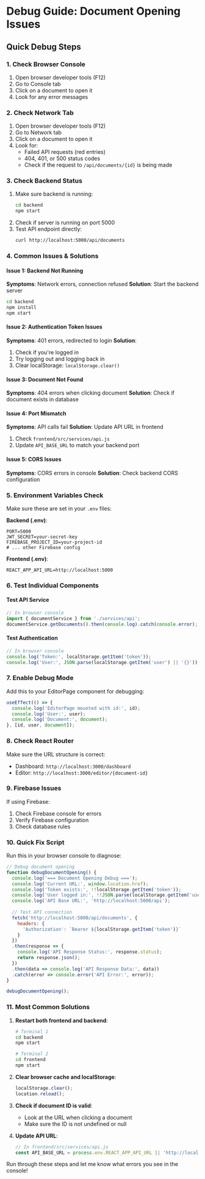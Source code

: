 # Debug Guide: Document Opening Issues

## Quick Debug Steps

### 1. Check Browser Console
1. Open browser developer tools (F12)
2. Go to Console tab
3. Click on a document to open it
4. Look for any error messages

### 2. Check Network Tab
1. Open browser developer tools (F12)
2. Go to Network tab
3. Click on a document to open it
4. Look for:
   - Failed API requests (red entries)
   - 404, 401, or 500 status codes
   - Check if the request to `/api/documents/{id}` is being made

### 3. Check Backend Status
1. Make sure backend is running:
   ```bash
   cd backend
   npm start
   ```
2. Check if server is running on port 5000
3. Test API endpoint directly:
   ```bash
   curl http://localhost:5000/api/documents
   ```

### 4. Common Issues & Solutions

#### Issue 1: Backend Not Running
**Symptoms**: Network errors, connection refused
**Solution**: Start the backend server
```bash
cd backend
npm install
npm start
```

#### Issue 2: Authentication Token Issues
**Symptoms**: 401 errors, redirected to login
**Solution**: 
1. Check if you're logged in
2. Try logging out and logging back in
3. Clear localStorage: `localStorage.clear()`

#### Issue 3: Document Not Found
**Symptoms**: 404 errors when clicking document
**Solution**: Check if document exists in database

#### Issue 4: Port Mismatch
**Symptoms**: API calls fail
**Solution**: Update API URL in frontend
1. Check `frontend/src/services/api.js`
2. Update `API_BASE_URL` to match your backend port

#### Issue 5: CORS Issues
**Symptoms**: CORS errors in console
**Solution**: Check backend CORS configuration

### 5. Environment Variables Check
Make sure these are set in your `.env` files:

**Backend (.env)**:
```
PORT=5000
JWT_SECRET=your-secret-key
FIREBASE_PROJECT_ID=your-project-id
# ... other Firebase config
```

**Frontend (.env)**:
```
REACT_APP_API_URL=http://localhost:5000
```

### 6. Test Individual Components

#### Test API Service
```javascript
// In browser console
import { documentService } from './services/api';
documentService.getDocuments().then(console.log).catch(console.error);
```

#### Test Authentication
```javascript
// In browser console
console.log('Token:', localStorage.getItem('token'));
console.log('User:', JSON.parse(localStorage.getItem('user') || '{}'));
```

### 7. Enable Debug Mode
Add this to your EditorPage component for debugging:

```javascript
useEffect(() => {
  console.log('EditorPage mounted with id:', id);
  console.log('User:', user);
  console.log('Document:', document);
}, [id, user, document]);
```

### 8. Check React Router
Make sure the URL structure is correct:
- Dashboard: `http://localhost:3000/dashboard`
- Editor: `http://localhost:3000/editor/{document-id}`

### 9. Firebase Issues
If using Firebase:
1. Check Firebase console for errors
2. Verify Firebase configuration
3. Check database rules

### 10. Quick Fix Script
Run this in your browser console to diagnose:

```javascript
// Debug document opening
function debugDocumentOpening() {
  console.log('=== Document Opening Debug ===');
  console.log('Current URL:', window.location.href);
  console.log('Token exists:', !!localStorage.getItem('token'));
  console.log('User logged in:', !!JSON.parse(localStorage.getItem('user') || 'null'));
  console.log('API Base URL:', 'http://localhost:5000/api');
  
  // Test API connection
  fetch('http://localhost:5000/api/documents', {
    headers: {
      'Authorization': `Bearer ${localStorage.getItem('token')}`
    }
  })
  .then(response => {
    console.log('API Response Status:', response.status);
    return response.json();
  })
  .then(data => console.log('API Response Data:', data))
  .catch(error => console.error('API Error:', error));
}

debugDocumentOpening();
```

### 11. Most Common Solutions

1. **Restart both frontend and backend**:
   ```bash
   # Terminal 1
   cd backend
   npm start
   
   # Terminal 2
   cd frontend
   npm start
   ```

2. **Clear browser cache and localStorage**:
   ```javascript
   localStorage.clear();
   location.reload();
   ```

3. **Check if document ID is valid**:
   - Look at the URL when clicking a document
   - Make sure the ID is not undefined or null

4. **Update API URL**:
   ```javascript
   // In frontend/src/services/api.js
   const API_BASE_URL = process.env.REACT_APP_API_URL || 'http://localhost:5000/api';
   ```

Run through these steps and let me know what errors you see in the console!